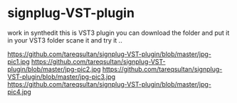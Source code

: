 # signplug-VST-plugin
work in synthedit
this is VST3 plugin you can download the folder and put it in your VST3 folder scane it and try it ..

https://github.com/tareqsultan/signplug-VST-plugin/blob/master/jpg-pic1.jpg
https://github.com/tareqsultan/signplug-VST-plugin/blob/master/jpg-pic2.jpg
https://github.com/tareqsultan/signplug-VST-plugin/blob/master/jpg-pic3.jpg
https://github.com/tareqsultan/signplug-VST-plugin/blob/master/jpg-pic4.jpg

